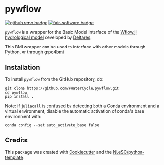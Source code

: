 # pywflow
[![github repo badge](https://img.shields.io/badge/github-repo-000.svg?logo=github&labelColor=gray&color=blue)](https://github.com/eWaterCycle/pywflow)
[![fair-software badge](https://img.shields.io/badge/fair--software.eu-%E2%97%8F%20%20%E2%97%8F%20%20%E2%97%8F%20%20%E2%97%8F%20%20%E2%97%8B-yellow)](https://fair-software.eu)

<!---
[![github license badge](https://img.shields.io/github/license/eWaterCycle/pywflow)](https://github.com/eWaterCycle/pywflow)
[![build](https://github.com/eWaterCycle/pywflow/actions/workflows/build.yml/badge.svg)](https://github.com/eWaterCycle/pywflow/actions/workflows/build.yml)
[![RSD](https://img.shields.io/badge/rsd-pywflow-00a3e3.svg)](https://www.research-software.nl/software/pywflow)
[![DOI](https://zenodo.org/badge/DOI/<replace-with-created-DOI>.svg)](https://doi.org/<replace-with-created-DOI>)
[![workflow scc badge](https://sonarcloud.io/api/project_badges/measure?project=eWaterCycle_pywflow&metric=coverage)](https://sonarcloud.io/dashboard?id=eWaterCycle_pywflow)
[![Documentation Status](https://readthedocs.org/projects/pywflow/badge/?version=latest)](https://pywflow.readthedocs.io/en/latest/?badge=latest)
-->

`pywflow` is a wrapper for the Basic Model Interface of the [Wflow.jl hydrological model](https://github.com/Deltares/Wflow.jl) developed by [Deltares](https://www.deltares.nl/en/).

This BMI wrapper can be used to interface with other models through Python, or through [grpc4bmi](https://github.com/eWaterCycle/grpc4bmi)

## Installation

To install `pywflow` from the GitHub repository, do:

```console
git clone https://github.com/eWaterCycle/pywflow.git
cd pywflow
pip install .
```


Note: if `juliacall` is confused by detecting both a Conda environment and a virtual environment, disable the automatic activation of conda's base environment with:
```console
conda config --set auto_activate_base false
```

<!---
## Documentation

Include a link to your project's full documentation here.

## Contributing

If you want to contribute to the development of pywflow,
have a look at the [contribution guidelines](CONTRIBUTING.md).
-->

## Credits

This package was created with [Cookiecutter](https://github.com/audreyr/cookiecutter) and the [NLeSC/python-template](https://github.com/NLeSC/python-template).
